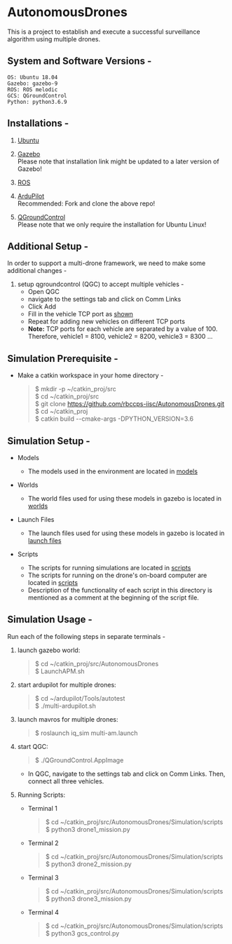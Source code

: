 # AutonomousDrones  
This is a project to establish and execute a successful surveillance algorithm using multiple drones.  

## System and Software Versions -  
	OS: Ubuntu 18.04  
  	Gazebo: gazebo-9  
  	ROS: ROS melodic  
	GCS: QGroundControl  
  	Python: python3.6.9 
	
## Installations -  

1. [Ubuntu](https://itsfoss.com/install-ubuntu-1404-dual-boot-mode-windows-8-81-uefi/)    

2. [Gazebo](http://gazebosim.org/tutorials?tut=install_ubuntu)  
	Please note that installation link might be updated to a later version of Gazebo!  
	
3. [ROS](https://github.com/Intelligent-Quads/iq_tutorials/blob/master/docs/installing_ros.md)

4. [ArduPilot](https://github.com/Suchit153/ardupilot)  
	Recommended: Fork and clone the above repo!  	

5. [QGroundControl](https://docs.qgroundcontrol.com/master/en/getting_started/download_and_install.html)  
	Please note that we only require the installation for Ubuntu Linux!  

## Additional Setup -  
In order to support a multi-drone framework, we need to make some additional changes -  

1. setup qgroundcontrol (QGC) to accept multiple vehicles -  
	* Open QGC
	* navigate to the settings tab and click on Comm Links  
	* Click Add  
	* Fill in the vehicle TCP port as [shown](https://github.com/Intelligent-Quads/iq_tutorials/blob/master/docs/imgs/qg_comms.png)  
	* Repeat for adding new vehicles on different TCP ports  
	* __Note:__ TCP ports for each vehicle are separated by a value of 100. Therefore, vehicle1 = 8100, vehicle2 = 8200, vehicle3 = 8300 ...
	
## Simulation Prerequisite -

* Make a catkin workspace in your home directory -  
  > $ mkdir -p ~/catkin_proj/src  
  > $ cd ~/catkin_proj/src  
  > $ git clone https://github.com/rbccps-iisc/AutonomousDrones.git  
  > $ cd ~/catkin_proj  
  > $ catkin build --cmake-args -DPYTHON_VERSION=3.6  
	
## Simulation Setup -

* Models
  * The models used in the environment are located in [models](https://github.com/rbccps-iisc/AutonomousDrones/tree/master/Simulation/models)  

* Worlds
  * The world files used for using these models in gazebo is located in [worlds](https://github.com/rbccps-iisc/AutonomousDrones/tree/master/Simulation/worlds)
  
* Launch Files
  * The launch files used for using these models in gazebo is located in [launch files](https://github.com/rbccps-iisc/AutonomousDrones/tree/master/launch)
  
* Scripts
  * The scripts for running simulations are located in [scripts](https://github.com/rbccps-iisc/AutonomousDrones/tree/master/Simulation/scripts)  
  * The scripts for running on the drone's on-board computer are located in [scripts](https://github.com/rbccps-iisc/AutonomousDrones/tree/master/Drone/scripts)  
  * Description of the functionality of each script in this directory is mentioned as a comment at the beginning of the script file.  
 
## Simulation Usage - 
Run each of the following steps in separate terminals - 

1. launch gazebo world:  
	> $ cd ~/catkin_proj/src/AutonomousDrones  
	> $ LaunchAPM.sh  
	
2. start ardupilot for multiple drones:  
	> $ cd ~/ardupilot/Tools/autotest  
	> $ ./multi-ardupilot.sh  
	
3. launch mavros for multiple drones:  
	> $ roslaunch iq_sim multi-am.launch  
	
4. start QGC:  
	> $ ./QGroundControl.AppImage  
	* In QGC, navigate to the settings tab and click on Comm Links. Then, connect all three vehicles.  
	
5. Running Scripts:  
	* Terminal 1  
		> $ cd ~/catkin_proj/src/AutonomousDrones/Simulation/scripts   
		> $ python3 drone1_mission.py  
	* Terminal 2  
		> $ cd ~/catkin_proj/src/AutonomousDrones/Simulation/scripts   
		> $ python3 drone2_mission.py  
	* Terminal 3  
		> $ cd ~/catkin_proj/src/AutonomousDrones/Simulation/scripts   
		> $ python3 drone3_mission.py  
	* Terminal 4  
		> $ cd ~/catkin_proj/src/AutonomousDrones/Simulation/scripts   
		> $ python3 gcs_control.py    

	



 

